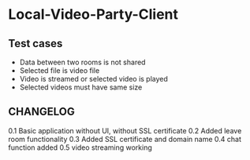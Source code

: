 # Local-Video-Party-Client

## Test cases

- Data between two rooms is not shared
- Selected file is video file
- Video is streamed or selected video is played
- Selected videos must have same size
  
## CHANGELOG

0.1 Basic application without UI, without SSL certificate
0.2 Added leave room functionality
0.3 Added SSL certificate and domain name
0.4 chat function added
0.5 video streaming working
